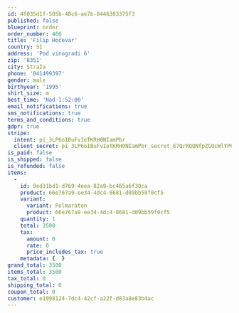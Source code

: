 ```yaml
---
id: 4f035d1f-505b-48c6-ae7b-8446303375f3
published: false
blueprint: order
order_number: 466
title: 'Filip Hočevar'
country: SI
address: 'Pod vinogradi 6'
zip: '8351'
city: Straža
phone: '041499397'
gender: male
birthyear: '1995'
shirt_size: m
best_time: 'Nad 1:52:00'
email_notifications: true
sms_notifications: true
terms_and_conditions: true
gdpr: true
stripe:
  intent: pi_3LP6oIBuFvIeTKRH0NIamPbr
  client_secret: pi_3LP6oIBuFvIeTKRH0NIamPbr_secret_67QrRQQNfpZGOcWlYP6EBho1w
is_paid: false
is_shipped: false
is_refunded: false
items:
  -
    id: 0ed31bd1-d769-4eea-82a9-bc465a6f30ca
    product: 66e767a9-ee34-4dc4-8681-d09bb59f0cf5
    variant:
      variant: Polmaraton
      product: 66e767a9-ee34-4dc4-8681-d09bb59f0cf5
    quantity: 1
    total: 3500
    tax:
      amount: 0
      rate: 0
      price_includes_tax: true
    metadata: {  }
grand_total: 3500
items_total: 3500
tax_total: 0
shipping_total: 0
coupon_total: 0
customer: e1998124-7dc4-42cf-a22f-d83a8e83b4ac
---
```

